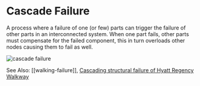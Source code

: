 # Cascade Failure
A process where a failure of one (or few) parts can trigger the failure of other parts in an interconnected system. 
When one part fails, other parts must compensate for the failed component, this in turn overloads other nodes causing them to fail as well.

![cascade failure](https://upload.wikimedia.org/wikipedia/commons/thumb/b/bd/Networkfailure.gif/440px-Networkfailure.gif)

See Also: [[walking-failure]], [Cascading structural failure of Hyatt Regency Walkway](https://en.wikipedia.org/wiki/Hyatt_Regency_walkway_collapse)
